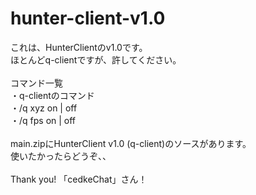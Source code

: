 # hunter-client-v1.0

これは、HunterClientのv1.0です。<br>
ほとんどq-clientですが、許してください。<br><br>
コマンド一覧<br>
・q-clientのコマンド<br>
・/q xyz on | off<br>
・/q fps on | off<br><br>
main.zipにHunterClient v1.0 (q-client)のソースがあります。<br>
使いたかったらどうぞ、、<br><br>
Thank you! 「cedkeChat」さん！
